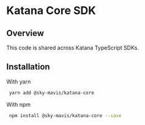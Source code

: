 # Katana Core SDK

## Overview
This code is shared across Katana TypeScript SDKs.

## Installation

With yarn

```bash
 yarn add @sky-mavis/katana-core
```

With npm

```bash
 npm install @sky-mavis/katana-core --save
```

